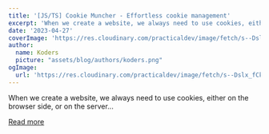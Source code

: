 ```yaml
---
title: '[JS/TS] Cookie Muncher - Effortless cookie management'
excerpt: 'When we create a website, we always need to use cookies, either on the browser side, or on the server...'
date: '2023-04-27'
coverImage: 'https://res.cloudinary.com/practicaldev/image/fetch/s--Dslx_fCk--/c_imagga_scale,f_auto,fl_progressive,h_420,q_auto,w_1000/https://dev-to-uploads.s3.amazonaws.com/uploads/articles/9rwb4oqd89hz9tpj3c7z.jpeg'
author:
  name: Koders
  picture: "assets/blog/authors/koders.png"
ogImage:
  url: 'https://res.cloudinary.com/practicaldev/image/fetch/s--Dslx_fCk--/c_imagga_scale,f_auto,fl_progressive,h_420,q_auto,w_1000/https://dev-to-uploads.s3.amazonaws.com/uploads/articles/9rwb4oqd89hz9tpj3c7z.jpeg'
---
```


When we create a website, we always need to use cookies, either on the browser side, or on the server...

[Read more](https://dev.to/bluzzi/jsts-cookie-muncher-effortless-cookie-management-1nfn)
